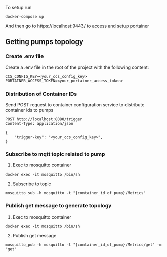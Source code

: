 To setup run

```
docker-compose up
```

And then go to https://localhost:9443/ to access and setup portainer

## Getting pumps topology
### Create .env file
Create a .env file in the root of the project with the following content:

```
CCS_CONFIG_KEY=<your_ccs_config_key>
PORTAINER_ACCESS_TOKEN=<your_portainer_access_token>
```

### Distribution of Container IDs
Send POST request to container configuration service to distribute container ids to pumps
```http request
POST http://localhost:8080/trigger
Content-Type: application/json

{
    "trigger-key": "<your_ccs_config_key>",
}
```

### Subscribe to mqtt topic related to pump
1. Exec to mosquitto container
```shell script
docker exec -it mosquitto /bin/sh
```
2. Subscribe to topic
```shell script
mosquitto_sub -h mosquitto -t "{container_id_of_pump}/Metrics"
```

### Publish get message to generate topology
1. Exec to mosquitto container
```shell script
docker exec -it mosquitto /bin/sh
```
2. Publish get message
```shell script
mosquitto_pub -h mosquitto -t "{container_id_of_pump}/Metrics/get" -m "get"
```

